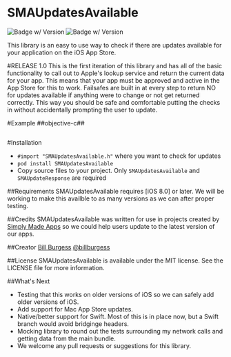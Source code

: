 SMAUpdatesAvailable
=====================================
![Badge w/ Version](https://cocoapod-badges.herokuapp.com/v/SMAUpdatesAvailable/badge.png)
![Badge w/ Version](https://cocoapod-badges.herokuapp.com/p/SMAUpdatesAvailable/badge.png)

This library is an easy to use way to check if there are updates available for your application on the iOS App Store.

#RELEASE 1.0
This is the first iteration of this library and has all of the basic functionality to call out to Apple's lookup service and return the current data for your app. This means that your app must be approved and active in the App Store for this to work. Failsafes are built in at every step to return NO for updates available if anything were to change or not get returned correctly. This way you should be safe and comfortable putting the checks in without accidentally prompting the user to update.

#Example
##objective-c##
``` objective-c


```

#Installation
* `#import "SMAUpdatesAvailable.h"` where you want to check for updates
* `pod install SMAUpdatesAvailable`
* Copy source files to your project. Only `SMAUpdatesAvailable` and `SMAUpdateResponse` are required

##Requirements
SMAUpdatesAvailable requires [iOS 8.0] or later. We will be working to make this availble to as many versions as we can after proper testing.

##Credits
SMAUpdatesAvailable was written for use in projects created by [Simply Made Apps](https://www.simpleinout.com) so we could help users update to the latest version of our apps.

##Creator
[Bill Burgess](https://github.com/billburgess) [@billburgess](https://twitter.com/billburgess)

##License
SMAUpdatesAvailable is available under the MIT license. See the LICENSE file for more information.

##What's Next
* Testing that this works on older versions of iOS so we can safely add older versions of iOS.
* Add support for Mac App Store updates.
* Native/better support for Swift. Most of this is in place now, but a Swift branch would avoid bridginge headers.
* Mocking library to round out the tests surrounding my network calls and getting data from the main bundle.
* We welcome any pull requests or suggestions for this library.
